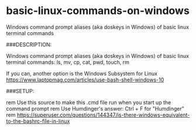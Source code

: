 # basic-linux-commands-on-windows
Windows command prompt aliases (aka doskeys in Windows) of basic linux terminal commands



###DESCRIPTION:

Windows command prompt aliases (aka doskeys in Windows) of basic linux terminal commands:
ls, mv, cp, cat, pwd, touch, rm

If you can, another option is the Windows Subsystem for Linux
https://www.laptopmag.com/articles/use-bash-shell-windows-10

###SETUP:

rem Use this source to make this .cmd file run when you start up the command prompt
rem Use Humdinger's answer: Ctrl + F for "Humdinger" 
rem https://superuser.com/questions/144347/is-there-windows-equivalent-to-the-bashrc-file-in-linux
